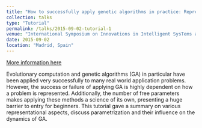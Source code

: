 ```yaml
---
title: "How to successfully apply genetic algorithms in practice: Representation and parametrization"
collection: talks
type: "Tutorial"
permalink: /talks/2015-09-02-tutorial-1
venue: "International Symposium on Innovations in Intelligent SysTems and Applications"
date: 2015-09-02
location: "Madrid, Spain"
---
```


[More information here](https://www.researchgate.net/publication/280941720_How_to_successfully_apply_genetic_algorithms_in_practice_representation_and_parametrization_Tutorial_given_at_INISTA_2015)

Evolutionary computation and genetic algorithms (GA) in particular have been applied very successfully to many real world application problems. However, the success or failure of applying GA is highly dependent on how a problem is represented. Additionally, the number of free parameters makes applying these methods a science of its own, presenting a huge barrier to entry for beginners. This tutorial gave a summary on various representational aspects, discuss parametrization and their influence on the dynamics of GA.